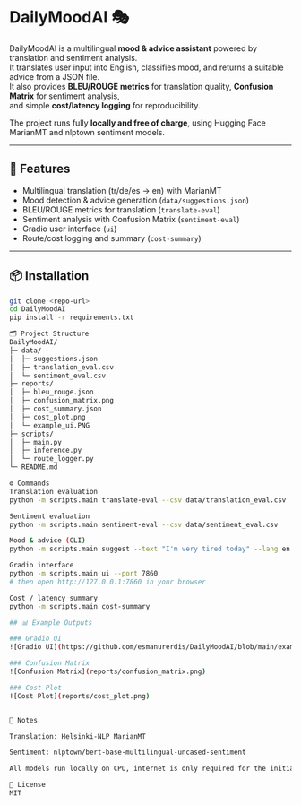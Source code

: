 # DailyMoodAI 🎭

DailyMoodAI is a multilingual **mood & advice assistant** powered by translation and sentiment analysis.  
It translates user input into English, classifies mood, and returns a suitable advice from a JSON file.  
It also provides **BLEU/ROUGE metrics** for translation quality, **Confusion Matrix** for sentiment analysis,  
and simple **cost/latency logging** for reproducibility.  

The project runs fully **locally and free of charge**, using Hugging Face MarianMT and nlptown sentiment models.

---

## 🚀 Features
- Multilingual translation (tr/de/es → en) with MarianMT
- Mood detection & advice generation (`data/suggestions.json`)
- BLEU/ROUGE metrics for translation (`translate-eval`)
- Sentiment analysis with Confusion Matrix (`sentiment-eval`)
- Gradio user interface (`ui`)
- Route/cost logging and summary (`cost-summary`)

---

## 📦 Installation

```bash
git clone <repo-url>
cd DailyMoodAI
pip install -r requirements.txt

🗂️ Project Structure
DailyMoodAI/
├─ data/
│  ├─ suggestions.json
│  ├─ translation_eval.csv
│  └─ sentiment_eval.csv
├─ reports/
│  ├─ bleu_rouge.json
│  ├─ confusion_matrix.png
│  ├─ cost_summary.json
│  ├─ cost_plot.png
│  └─ example_ui.PNG
├─ scripts/
│  ├─ main.py
│  ├─ inference.py
│  └─ route_logger.py
└─ README.md

⚙️ Commands
Translation evaluation
python -m scripts.main translate-eval --csv data/translation_eval.csv

Sentiment evaluation
python -m scripts.main sentiment-eval --csv data/sentiment_eval.csv

Mood & advice (CLI)
python -m scripts.main suggest --text "I'm very tired today" --lang en

Gradio interface
python -m scripts.main ui --port 7860
# then open http://127.0.0.1:7860 in your browser

Cost / latency summary
python -m scripts.main cost-summary

## 📊 Example Outputs

### Gradio UI
![Gradio UI](https://github.com/esmanurerdis/DailyMoodAI/blob/main/example_ui.PNG)

### Confusion Matrix
![Confusion Matrix](reports/confusion_matrix.png)

### Cost Plot
![Cost Plot](reports/cost_plot.png)


📑 Notes

Translation: Helsinki-NLP MarianMT

Sentiment: nlptown/bert-base-multilingual-uncased-sentiment

All models run locally on CPU, internet is only required for the initial download.

📝 License
MIT
